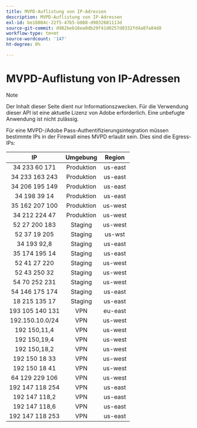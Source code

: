 ```yaml
---
title: MVPD-Auflistung von IP-Adressen
description: MVPD-Auflistung von IP-Adressen
exl-id: be18084c-22f5-47b5-b088-d9032681113d
source-git-commit: d982beb16ea0db29f41d0257d8332fd4a07a84d8
workflow-type: tm+mt
source-wordcount: '147'
ht-degree: 0%

---
```


# MVPD-Auflistung von IP-Adressen

>[!NOTE]
>
>Der Inhalt dieser Seite dient nur Informationszwecken. Für die Verwendung dieser API ist eine aktuelle Lizenz von Adobe erforderlich. Eine unbefugte Anwendung ist nicht zulässig.

Für eine MVPD-/Adobe Pass-Authentifizierungsintegration müssen bestimmte IPs in der Firewall eines MVPD erlaubt sein. Dies sind die Egress-IPs:

| IP | Umgebung | Region |
| :-------------: | :---------: | :-----: |
| 34 233 60 171 | Produktion | us-east |
| 34 233 163 243 | Produktion | us-east |
| 34 206 195 149 | Produktion | us-east |
| 34 198 39 14 | Produktion | us-east |
| 35 162 207 100 | Produktion | us-west |
| 34 212 224 47 | Produktion | us-west |
| 52 27 200 183 | Staging | us-west |
| 52 37 19 205 | Staging | us-wst |
| 34 193 92,8 | Staging | us-east |
| 35 174 195 14 | Staging | us-east |
| 52 41 27 220 | Staging | us-west |
| 52 43 250 32 | Staging | us-west |
| 54 70 252 231 | Staging | us-west |
| 54 146 175 174 | Staging | us-east |
| 18 215 135 17 | Staging | us-east |
| 193 105 140 131 | VPN | eu-east |
| 192.150.10.0/24 | VPN | us-west |
| 192 150,11,4 | VPN | us-west |
| 192 150,19,4 | VPN | us-west |
| 192 150,18,2 | VPN | us-west |
| 192 150 18 33 | VPN | us-west |
| 192 150 18 41 | VPN | us-west |
| 64 129 229 106 | VPN | us-west |
| 192 147 118 254 | VPN | us-east |
| 192 147 118,2 | VPN | us-east |
| 192 147 118,6 | VPN | us-east |
| 192 147 118 253 | VPN | us-east |
